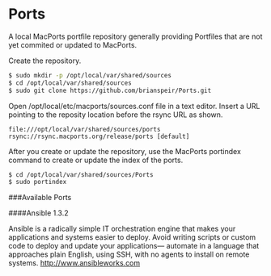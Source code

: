 Ports
=====

A local MacPorts portfile repository generally providing
Portfiles that are not yet commited or updated to MacPorts.

Create the repository.

```bash
$ sudo mkdir -p /opt/local/var/shared/sources
$ cd /opt/local/var/shared/sources
$ sudo git clone https://github.com/brianspeir/Ports.git
```

Open /opt/local/etc/macports/sources.conf file in a text editor. Insert a
URL pointing to the reposity location before the rsync URL as shown.

```
file:///opt/local/var/shared/sources/ports
rsync://rsync.macports.org/release/ports [default]
```

After you create or update the repository, use the MacPorts
portindex command to create or update the index of the ports.

```bash
$ cd /opt/local/var/shared/sources/Ports
$ sudo portindex
```

###Available Ports

####Ansible 1.3.2

Ansible is a radically simple IT orchestration engine that makes your applications and systems easier to deploy. Avoid writing scripts or custom code to deploy and update your applications— automate in a language that approaches plain English, using SSH, with no agents to install on remote systems. http://www.ansibleworks.com
